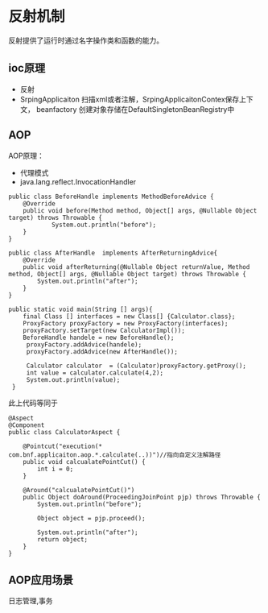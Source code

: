# 反射机制
反射提供了运行时通过名字操作类和函数的能力。
## ioc原理
- 反射
- SrpingApplicaiton 扫描xml或者注解，SrpingApplicaitonContex保存上下文， beanfactory 创建对象存储在DefaultSingletonBeanRegistry中

## AOP
AOP原理：
- 代理模式
- java.lang.reflect.InvocationHandler

```
public class BeforeHandle implements MethodBeforeAdvice {
    @Override
    public void before(Method method, Object[] args, @Nullable Object target) throws Throwable {
            System.out.println("before");
    }
}

public class AfterHandle  implements AfterReturningAdvice{
    @Override
    public void afterReturning(@Nullable Object returnValue, Method method, Object[] args, @Nullable Object target) throws Throwable {
        System.out.println("after");
    }
}

public static void main(String [] args){
    final Class [] interfaces = new Class[] {Calculator.class};
    ProxyFactory proxyFactory = new ProxyFactory(interfaces);
    proxyFactory.setTarget(new CalculatorImpl());
    BeforeHandle handele = new BeforeHandle();
     proxyFactory.addAdvice(handele);
     proxyFactory.addAdvice(new AfterHandle());

     Calculator calculator  = (Calculator)proxyFactory.getProxy();
     int value = calculator.calculate(4,2);
     System.out.println(value);
 }

```
此上代码等同于
```
@Aspect
@Component
public class CalculatorAspect {

    @Pointcut("execution(* com.bnf.applicaiton.aop.*.calculate(..))")//指向自定义注解路径
    public void calcualatePointCut() {
        int i = 0;
    }

    @Around("calcualatePointCut()")
    public Object doAround(ProceedingJoinPoint pjp) throws Throwable {
        System.out.println("before");

        Object object = pjp.proceed();

        System.out.println("after");
        return object;
    }
}
```

## AOP应用场景
日志管理,事务
